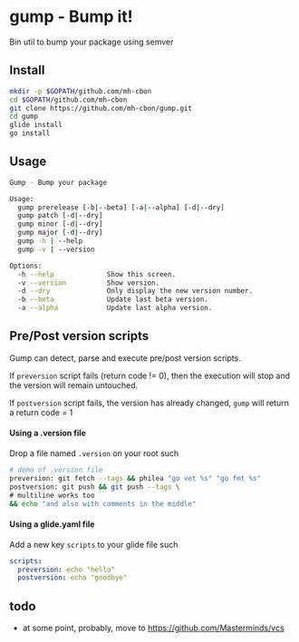 # gump - Bump it!

Bin util to bump your package using semver

## Install

```sh
mkdir -p $GOPATH/github.com/mh-cbon
cd $GOPATH/github.com/mh-cbon
git clone https://github.com/mh-cbon/gump.git
cd gump
glide install
go install
```

## Usage

```sh
Gump - Bump your package

Usage:
  gump prerelease [-b|--beta] [-a|--alpha] [-d|--dry]
  gump patch [-d|--dry]
  gump minor [-d|--dry]
  gump major [-d|--dry]
  gump -h | --help
  gump -v | --version

Options:
  -h --help             Show this screen.
  -v --version          Show version.
  -d --dry              Only display the new version number.
  -b --beta             Update last beta version.
  -a --alpha            Update last alpha version.
```

## Pre/Post version scripts

Gump can detect, parse and execute pre/post version scripts.

If `preversion` script fails (return code != 0), then the execution will stop and the version will remain untouched.

If `postversion` script fails, the version has already changed, `gump` will return a return code = 1

#### Using a .version file

Drop a file named `.version` on your root such

```sh
# demo of .version file
preversion: git fetch --tags && philea "go vet %s" "go fmt %s"
postversion: git push && git push --tags \
# multiline works too
&& echo "and also with comments in the middle"
```

#### Using a glide.yaml file

Add a new key `scripts` to your glide file such

```yml
scripts:
  preversion: echo "hello"
  postversion: echo "goodbye"
```

## todo

- at some point, probably, move to https://github.com/Masterminds/vcs
